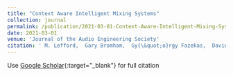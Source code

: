 ```yaml
---
title: "Context Aware Intelligent Mixing Systems"
collection: journal
permalink: /publication/2021-03-01-Context-Aware-Intelligent-Mixing-Systems
date: 2021-03-01
venue: 'Journal of the Audio Engineering Society'
citation: ' M. Lefford,  Gary Bromham,  Gy{\&quot;o}rgy Fazekas,  David Moffat, &quot;Context Aware Intelligent Mixing Systems.&quot; Journal of the Audio Engineering Society, 2021.'
---
```

Use [Google Scholar](https://scholar.google.com/scholar?q=Context+Aware+Intelligent+Mixing+Systems){:target="_blank"} for full citation
